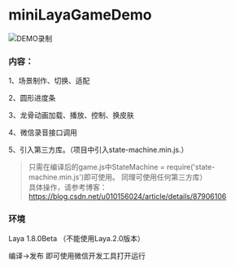 # miniLayaGameDemo
  
![DEMO录制](https://github.com/longyinzaitian/miniLayaGameDemo/blob/master/demo.gif)
   
   
   
### 内容：

1、场景制作、切换、适配  
  
2、圆形进度条  
  
3、龙骨动画加载、播放、控制、换皮肤  
  
4、微信录音接口调用  
  
5、引入第三方库。（项目中引入state-machine.min.js.）  
>   只需在编译后的game.js中StateMachine = require('state-machine.min.js')即可使用。 同理可使用任何第三方库）   
>   具体操作，请参考博客：https://blog.csdn.net/u010156024/article/details/87906106


### 环境  
  
Laya 1.8.0Beta （不能使用Laya.2.0版本）  
  
编译->发布  即可使用微信开发工具打开运行  
